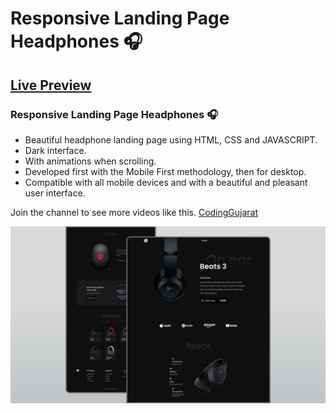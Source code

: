 # Responsive Landing Page Headphones 🎧
## [Live Preview](https://amanayak.github.io/Create-Responsive-Landing-Page-Headphones)
### Responsive Landing Page Headphones 🎧

- Beautiful headphone landing page using HTML, CSS and JAVASCRIPT.
- Dark interface.
- With animations when scrolling.
- Developed first with the Mobile First methodology, then for desktop.
- Compatible with all mobile devices and with a beautiful and pleasant user interface.

Join the channel to see more videos like this. [CodingGujarat](https://www.youtube.com/@CodingGujarat)

![](/preview.png)
